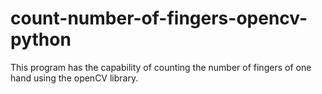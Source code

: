 # count-number-of-fingers-opencv-python
This program has the capability of counting the number of fingers of one hand using the openCV library.
